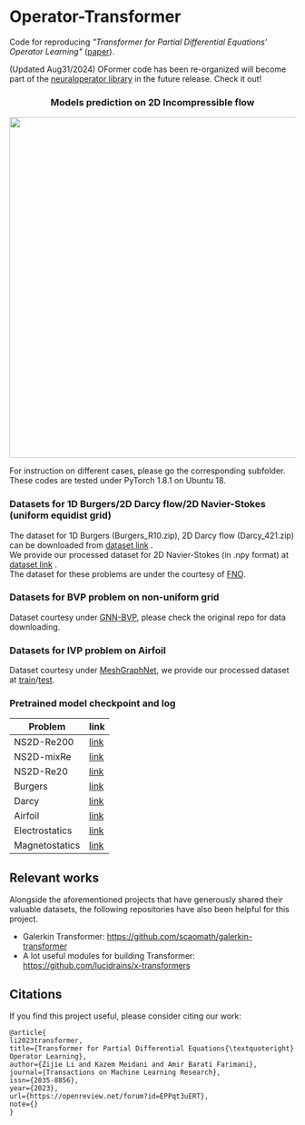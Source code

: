 # Operator-Transformer
Code for reproducing *"Transformer for Partial Differential Equations' Operator Learning"*  ([paper](https://openreview.net/forum?id=EPPqt3uERT&referrer=%5BTMLR%5D(%2Fgroup%3Fid%3DTMLR))).

(Updated Aug31/2024) OFormer code has been re-organized will become part of the [neuraloperator library](https://github.com/neuraloperator/neuraloperator/pull/293) in the future release. Check it out!

<div style style=”line-height: 20%” align="center">
<h3> Models prediction on 2D Incompressible flow </h3>
<img src="https://github.com/BaratiLab/OFormer/blob/main/oformer_ns2d_re200.gif" width="600">
</div>

For instruction on different cases, please go the corresponding subfolder. These codes are tested under PyTorch 1.8.1 on Ubuntu 18.

### Datasets for 1D Burgers/2D Darcy flow/2D Navier-Stokes (uniform equidist grid)

The dataset for 1D Burgers (Burgers_R10.zip), 2D Darcy flow (Darcy_421.zip) can be downloaded from [dataset link](https://drive.google.com/drive/folders/1UnbQh2WWc6knEHbLn-ZaXrKUZhp7pjt-) .</br>
We provide our processed dataset for 2D Navier-Stokes (in .npy format) at [dataset link](https://drive.google.com/drive/folders/1z-0V6NSl2STzrSA6QkzYWOGHSTgiOSYq?usp=sharing) .</br>
The dataset for these problems are under the courtesy of [FNO](https://github.com/zongyi-li/fourier_neural_operator).

### Datasets for BVP problem on non-uniform grid

Dataset courtesy under [GNN-BVP](https://github.com/merantix-momentum/gnn-bvp-solver), please check the original repo for data downloading.

### Datasets for IVP problem on Airfoil

Dataset courtesy under [MeshGraphNet](https://github.com/deepmind/deepmind-research/tree/master/meshgraphnets), we provide our processed dataset at [train](https://drive.google.com/file/d/1z88dPaJixOo6KYjjZ7EsBfNX42EwBQ4B/view?usp=share_link)/[test](https://drive.google.com/file/d/1mEZ6gVYJ5UvLupWz1cft4XXlVuwWktgs/view?usp=sharing).

### Pretrained model checkpoint and log

| Problem       | link   |
|---------------|---------------------------------------------------------------------------|
| NS2D-Re200  |  [link](https://drive.google.com/drive/folders/1hkmyAzO0glTLfnI8k5x84MTADUafNU4A?usp=sharing) |
| NS2D-mixRe |  [link](https://drive.google.com/file/d/1_-aAd_GHX8StyKWZLpvSWeGQ3vyytf7L) |
| NS2D-Re20| [link](https://drive.google.com/drive/folders/1KYSYsmB0XAi90g39x3qsbRCy8xSDOk1r?usp=sharing) |
| Burgers   |  [link](https://drive.google.com/file/d/1eDFJD-wiTxzDzywSvXLgzffI25su1S1q) |
| Darcy | [link](https://drive.google.com/drive/folders/1-56szGnQxZhv-uUQyw9RjT54WiPg9CFa?usp=sharing) |
| Airfoil | [link](https://drive.google.com/drive/folders/1teVWGi-hPST-aY914OVrLMLPREQ-JKxz?usp=sharing) |
| Electrostatics | [link](https://drive.google.com/drive/folders/1sfihAxiPdLAQEF6mlR0n5ZpjK_Ctpfee?usp=sharing) |
| Magnetostatics | [link](https://drive.google.com/drive/folders/1atAGnt_CRZhaPVVgxbpwRtAbMODxa5nZ?usp=sharing) |


## Relevant works
Alongside the aforementioned projects that have generously shared their valuable datasets, the following repositories have also been helpful for this project.

* Galerkin Transformer: https://github.com/scaomath/galerkin-transformer
* A lot useful modules for building Transformer: https://github.com/lucidrains/x-transformers

## Citations
If you find this project useful, please consider citing our work:
```
@article{
li2023transformer,
title={Transformer for Partial Differential Equations{\textquoteright} Operator Learning},
author={Zijie Li and Kazem Meidani and Amir Barati Farimani},
journal={Transactions on Machine Learning Research},
issn={2835-8856},
year={2023},
url={https://openreview.net/forum?id=EPPqt3uERT},
note={}
}
```
